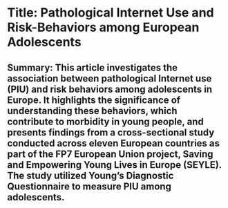 # Title: Pathological Internet Use and Risk-Behaviors among European Adolescents

## Summary: This article investigates the association between pathological Internet use (PIU) and risk behaviors among adolescents in Europe. It highlights the significance of understanding these behaviors, which contribute to morbidity in young people, and presents findings from a cross-sectional study conducted across eleven European countries as part of the FP7 European Union project, Saving and Empowering Young Lives in Europe (SEYLE). The study utilized Young’s Diagnostic Questionnaire to measure PIU among adolescents.